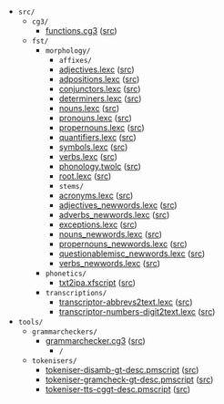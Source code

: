 * `src/`
    * `cg3/`
        * [functions.cg3](src-cg3-functions.cg3.html) ([src](https://github.com/giellalt/lang-liv/blob/main/src/cg3/functions.cg3))
    * `fst/`
        * `morphology/`
            * `affixes/`
            * [adjectives.lexc](src-fst-morphology-affixes-adjectives.lexc.html) ([src](https://github.com/giellalt/lang-liv/blob/main/src/fst/morphology/affixes/adjectives.lexc))
            * [adpositions.lexc](src-fst-morphology-affixes-adpositions.lexc.html) ([src](https://github.com/giellalt/lang-liv/blob/main/src/fst/morphology/affixes/adpositions.lexc))
            * [conjunctors.lexc](src-fst-morphology-affixes-conjunctors.lexc.html) ([src](https://github.com/giellalt/lang-liv/blob/main/src/fst/morphology/affixes/conjunctors.lexc))
            * [determiners.lexc](src-fst-morphology-affixes-determiners.lexc.html) ([src](https://github.com/giellalt/lang-liv/blob/main/src/fst/morphology/affixes/determiners.lexc))
            * [nouns.lexc](src-fst-morphology-affixes-nouns.lexc.html) ([src](https://github.com/giellalt/lang-liv/blob/main/src/fst/morphology/affixes/nouns.lexc))
            * [pronouns.lexc](src-fst-morphology-affixes-pronouns.lexc.html) ([src](https://github.com/giellalt/lang-liv/blob/main/src/fst/morphology/affixes/pronouns.lexc))
            * [propernouns.lexc](src-fst-morphology-affixes-propernouns.lexc.html) ([src](https://github.com/giellalt/lang-liv/blob/main/src/fst/morphology/affixes/propernouns.lexc))
            * [quantifiers.lexc](src-fst-morphology-affixes-quantifiers.lexc.html) ([src](https://github.com/giellalt/lang-liv/blob/main/src/fst/morphology/affixes/quantifiers.lexc))
            * [symbols.lexc](src-fst-morphology-affixes-symbols.lexc.html) ([src](https://github.com/giellalt/lang-liv/blob/main/src/fst/morphology/affixes/symbols.lexc))
            * [verbs.lexc](src-fst-morphology-affixes-verbs.lexc.html) ([src](https://github.com/giellalt/lang-liv/blob/main/src/fst/morphology/affixes/verbs.lexc))
            * [phonology.twolc](src-fst-morphology-phonology.twolc.html) ([src](https://github.com/giellalt/lang-liv/blob/main/src/fst/morphology/phonology.twolc))
            * [root.lexc](src-fst-morphology-root.lexc.html) ([src](https://github.com/giellalt/lang-liv/blob/main/src/fst/morphology/root.lexc))
            * `stems/`
            * [acronyms.lexc](src-fst-morphology-stems-acronyms.lexc.html) ([src](https://github.com/giellalt/lang-liv/blob/main/src/fst/morphology/stems/acronyms.lexc))
            * [adjectives_newwords.lexc](src-fst-morphology-stems-adjectives_newwords.lexc.html) ([src](https://github.com/giellalt/lang-liv/blob/main/src/fst/morphology/stems/adjectives_newwords.lexc))
            * [adverbs_newwords.lexc](src-fst-morphology-stems-adverbs_newwords.lexc.html) ([src](https://github.com/giellalt/lang-liv/blob/main/src/fst/morphology/stems/adverbs_newwords.lexc))
            * [exceptions.lexc](src-fst-morphology-stems-exceptions.lexc.html) ([src](https://github.com/giellalt/lang-liv/blob/main/src/fst/morphology/stems/exceptions.lexc))
            * [nouns_newwords.lexc](src-fst-morphology-stems-nouns_newwords.lexc.html) ([src](https://github.com/giellalt/lang-liv/blob/main/src/fst/morphology/stems/nouns_newwords.lexc))
            * [propernouns_newwords.lexc](src-fst-morphology-stems-propernouns_newwords.lexc.html) ([src](https://github.com/giellalt/lang-liv/blob/main/src/fst/morphology/stems/propernouns_newwords.lexc))
            * [questionablemisc_newwords.lexc](src-fst-morphology-stems-questionablemisc_newwords.lexc.html) ([src](https://github.com/giellalt/lang-liv/blob/main/src/fst/morphology/stems/questionablemisc_newwords.lexc))
            * [verbs_newwords.lexc](src-fst-morphology-stems-verbs_newwords.lexc.html) ([src](https://github.com/giellalt/lang-liv/blob/main/src/fst/morphology/stems/verbs_newwords.lexc))
        * `phonetics/`
            * [txt2ipa.xfscript](src-fst-phonetics-txt2ipa.xfscript.html) ([src](https://github.com/giellalt/lang-liv/blob/main/src/fst/phonetics/txt2ipa.xfscript))
        * `transcriptions/`
            * [transcriptor-abbrevs2text.lexc](src-fst-transcriptions-transcriptor-abbrevs2text.lexc.html) ([src](https://github.com/giellalt/lang-liv/blob/main/src/fst/transcriptions/transcriptor-abbrevs2text.lexc))
            * [transcriptor-numbers-digit2text.lexc](src-fst-transcriptions-transcriptor-numbers-digit2text.lexc.html) ([src](https://github.com/giellalt/lang-liv/blob/main/src/fst/transcriptions/transcriptor-numbers-digit2text.lexc))
* `tools/`
    * `grammarcheckers/`
        * [grammarchecker.cg3](tools-grammarcheckers-grammarchecker.cg3.html) ([src](https://github.com/giellalt/lang-liv/blob/main/tools/grammarcheckers/grammarchecker.cg3))
            * `/`
    * `tokenisers/`
        * [tokeniser-disamb-gt-desc.pmscript](tools-tokenisers-tokeniser-disamb-gt-desc.pmscript.html) ([src](https://github.com/giellalt/lang-liv/blob/main/tools/tokenisers/tokeniser-disamb-gt-desc.pmscript))
        * [tokeniser-gramcheck-gt-desc.pmscript](tools-tokenisers-tokeniser-gramcheck-gt-desc.pmscript.html) ([src](https://github.com/giellalt/lang-liv/blob/main/tools/tokenisers/tokeniser-gramcheck-gt-desc.pmscript))
        * [tokeniser-tts-cggt-desc.pmscript](tools-tokenisers-tokeniser-tts-cggt-desc.pmscript.html) ([src](https://github.com/giellalt/lang-liv/blob/main/tools/tokenisers/tokeniser-tts-cggt-desc.pmscript))
